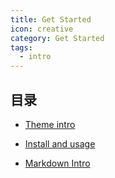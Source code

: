 ```yaml
---
title: Get Started
icon: creative
category: Get Started
tags:
  - intro
---
```


## 目录

- [Theme intro](intro.md)

- [Install and usage](install.md)

- [Markdown Intro](markdown.md)

